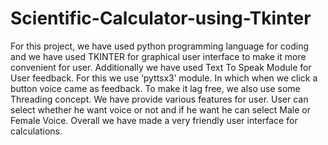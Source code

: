# Scientific-Calculator-using-Tkinter
For this project, we have used python programming language for coding and we have used TKINTER for graphical user interface to make it more convenient for user.  Additionally we have used Text To Speak Module for User feedback. For this we use ‘pyttsx3’ module. In which when we click a button voice came as feedback. To make it lag free, we also use some Threading concept. We have provide various features for user. User can select whether he want voice or not and if he want he can select Male or Female Voice. Overall we have made a very friendly user interface for calculations.
